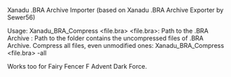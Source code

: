 Xanadu .BRA Archive Importer (based on Xanadu .BRA Archive Exporter by Sewer56)

Usage: Xanadu_BRA_Compress <file.bra> <folder>
<file.bra>: Path to the .BRA Archive
<folder>: Path to the folder contains the uncompressed files of .BRA Archive.
Compress all files, even unmodified ones: Xanadu_BRA_Compress <file.bra> <folder> -all
  
Works too for Fairy Fencer F Advent Dark Force.
